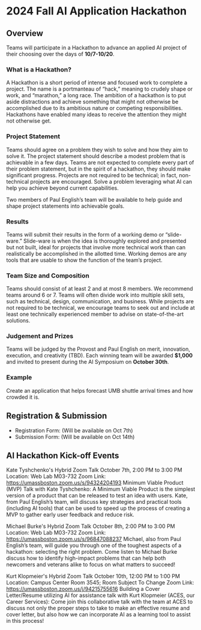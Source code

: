 # 2024 Fall AI Application Hackathon

## Overview

Teams will participate in a Hackathon to advance an applied AI project of their choosing over the days of **10/7-10/20**.

### What is a Hackathon?

A Hackathon is a short period of intense and focused work to complete a project. The name is a portmanteau of “hack,” meaning to crudely shape or work, and “marathon,” a long race. The ambition of a hackathon is to put aside distractions and achieve something that might not otherwise be accomplished due to its ambitious nature or competing responsibilities. Hackathons have enabled many ideas to receive the attention they might not otherwise get.

### Project Statement

Teams should agree on a problem they wish to solve and how they aim to solve it. The project statement should describe a modest problem that is achievable in a few days. Teams are not expected to complete every part of their problem statement, but in the spirit of a hackathon, they should make significant progress. Projects are not required to be technical; in fact, non-technical projects are encouraged. Solve a problem leveraging what AI can help you achieve beyond current capabilities.

Two members of Paul English’s team will be available to help guide and shape project statements into achievable goals.

### Results

Teams will submit their results in the form of a working demo or “slide-ware.” Slide-ware is when the idea is thoroughly explored and presented but not built, ideal for projects that involve more technical work than can realistically be accomplished in the allotted time. Working demos are any tools that are usable to show the function of the team’s project.

### Team Size and Composition

Teams should consist of at least 2 and at most 8 members. We recommend teams around 6 or 7. Teams will often divide work into multiple skill sets, such as technical, design, communication, and business. While projects are not required to be technical, we encourage teams to seek out and include at least one technically experienced member to advise on state-of-the-art solutions.

### Judgement and Prizes

Teams will be judged by the Provost and Paul English on merit, innovation, execution, and creativity (TBD). Each winning team will be awarded **$1,000** and invited to present during the AI Symposium on **October 30th**.

### Example

Create an application that helps forecast UMB shuttle arrival times and how crowded it is.

## Registration & Submission

- Registration Form: (Will be available on Oct 7th)
- Submission Form: (Will be available on Oct 14th)

## AI Hackathon Kick-off Events

Kate Tyshchenko's Hybrid Zoom Talk
October 7th, 2:00 PM to 3:00 PM 
Location: Web Lab M03-732
Zoom Link: https://umassboston.zoom.us/s/94324204193
Minimum Viable Product (MVP) Talk with Kate Tyshchenko: A Minimum Viable Product is the simplest version of a product that can be released to test an idea with users.  Kate, from Paul English’s team, will discuss key strategies and practical tools (including AI tools) that can be used to speed up the process of creating a MVP to gather early user feedback and reduce risk.

Michael Burke's Hybrid Zoom Talk 
October 8th, 2:00 PM to 3:00 PM
Location: Web Lab M03-732
Zoom Link: https://umassboston.zoom.us/s/96847088237
Michael, also from Paul English’s team, will guide you through one of the toughest aspects of a hackathon: selecting the right problem. Come listen to Michael Burke discuss how to identify high-impact problems that can help both newcomers and veterans alike to focus on what matters to succeed!

Kurt Klopmeier's Hybrid Zoom Talk 
October 10th, 12:00 PM to 1:00 PM
Location: Campus Center Room 3545; Room Subject To Change
Zoom Link: https://umassboston.zoom.us/j/94215755616
Building a Cover Letter/Resume utilizing AI for assistance talk with Kurt Klopmeier (ACES, our Career Services): Come join this collaborative talk with the team at ACES to discuss not only the proper steps to take to make an effective resume and cover letter, but also how we can incorporate AI as a learning tool to assist in this process!

  
<!--
## Schedule

- **10/7**: Open registration for the Hackathon. Registration is not required for participation but will help us plan food and prizes.
  
- (Exact dates and times TBD. Propose **10/7, 10/8**): Days for Mike and Kate to give hybrid talks (Mike will be remote, and Kate may be available on campus) on how to successfully design a project for a Hackathon. Their primary talk will be on validation and scoping of projects.
  
- **10/7-10/20**: Noon AI Applications Hackathon.
  
  - On **Monday 10/7 – Noon**, we will have our kick-off event. Participants who are able will gather on campus to enjoy refreshments and talk with other participants. Some teams may overlap, merge, or reform; this is okay.
  
  - During the week, teams will work on their projects. Kate and Mike have volunteered to help mentor teams, especially with regard to their project scope and execution.
  
  - On **Sunday 10/20 Noon**, teams will submit their work for review. A closing ceremony will provide participants a chance to debrief, talk with others, and enjoy refreshments and participation prizes (e.g., t-shirts).
  
  - Team submissions will be given to the Provost and Paul English to judge.
  
- **10/27**: Winning teams will be notified and invited to talk at the AI Symposium.
  
- **10/30**: Prizes will be awarded and presentations given during the AI Symposium.

For each hybrid event (Mike and Kate’s talks, Kick-off, and Closing ceremonies), we will have A/V set up for all participants to see and hear each other. Conference room equipment will facilitate this.
-->
